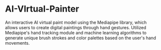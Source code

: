 # AI-VIrtual-Painter
An interactive AI virtual paint model using the Mediapipe library, which allows users to create digital paintings through hand gestures. Utilized Mediapipe's hand tracking module and machine learning algorithms to generate unique brush strokes and color palettes based on the user's hand movements.
